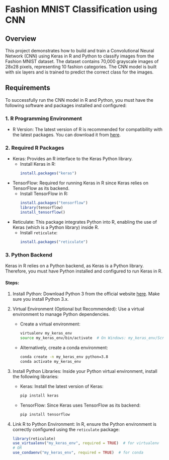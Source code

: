 # Fashion MNIST Classification using CNN

## Overview

This project demonstrates how to build and train a Convolutional Neural Network (CNN) using Keras in R and Python to classify images from the Fashion MNIST dataset. The dataset contains 70,000 grayscale images of 28x28 pixels, representing 10 fashion categories. The CNN model is built with six layers and is trained to predict the correct class for the images.

## Requirements

To successfully run the CNN model in R and Python, you must have the following software and packages installed and configured:

### 1. R Programming Environment
- R Version: The latest version of R is recommended for compatibility with the latest packages. You can download it from [here](https://cran.r-project.org/).

### 2. Required R Packages
- Keras: Provides an R interface to the Keras Python library.
  - Install Keras in R:
    ```r
    install.packages("keras")
    ```
- TensorFlow: Required for running Keras in R since Keras relies on TensorFlow as its backend.
  - Install TensorFlow in R:
    ```r
    install.packages("tensorflow")
    library(tensorflow)
    install_tensorflow()
    ```
- Reticulate: This package integrates Python into R, enabling the use of Keras (which is a Python library) inside R.
  - Install `reticulate`:
    ```r
    install.packages("reticulate")
    ```

### 3. Python Backend

Keras in R relies on a Python backend, as Keras is a Python library. Therefore, you must have Python installed and configured to run Keras in R.

#### Steps:
1. Install Python: Download Python 3 from the official website [here](https://www.python.org/downloads/). Make sure you install Python 3.x.
   
2. Virtual Environment (Optional but Recommended): Use a virtual environment to manage Python dependencies.
   - Create a virtual environment:
     ```bash
     virtualenv my_keras_env
     source my_keras_env/bin/activate  # On Windows: my_keras_env/Scripts/activate
     ```
   - Alternatively, create a conda environment:
     ```bash
     conda create -n my_keras_env python=3.8
     conda activate my_keras_env
     ```

3. Install Python Libraries:
   Inside your Python virtual environment, install the following libraries:
   - Keras: Install the latest version of Keras:
     ```bash
     pip install keras
     ```
   - TensorFlow: Since Keras uses TensorFlow as its backend:
     ```bash
     pip install tensorflow
     ```

4. Link R to Python Environment: 
   In R, ensure the Python environment is correctly configured using the `reticulate` package:
   ```r
   library(reticulate)
   use_virtualenv("my_keras_env", required = TRUE)  # for virtualenv
   # OR
   use_condaenv("my_keras_env", required = TRUE)  # for conda
